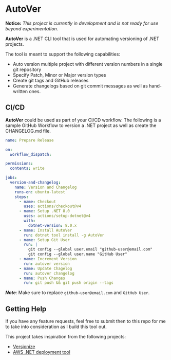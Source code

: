 # AutoVer

**Notice:** _This project is currently in development and is not ready for use beyond experimentation._

**AutoVer** is a .NET CLI tool that is used for automating versioning of .NET projects. 

The tool is meant to support the following capabilities:
* Auto version multiple project with different version numbers in a single git repository
* Specify Patch, Minor or Major version types
* Create git tags and GitHub releases
* Generate changelogs based on git commit messages as well as hand-written ones.

## CI/CD

**AutoVer** could be used as part of your CI/CD workflow. The following is a sample GitHub Workflow to version a .NET project as well as create the CHANGELOG.md file.

```yaml
name: Prepare Release

on:
  workflow_dispatch:

permissions:
  contents: write

jobs:
  version-and-changelog:
    name: Version and Changelog
    runs-on: ubuntu-latest
    steps:
      - name: Checkout
        uses: actions/checkout@v4
      - name: Setup .NET 8.0
        uses: actions/setup-dotnet@v4
        with:
          dotnet-version: 8.0.x
      - name: Install AutoVer
        run: dotnet tool install -g AutoVer
      - name: Setup Git User
        run: |
          git config --global user.email "github-user@email.com"
          git config --global user.name "GitHub User"
      - name: Increment Version
        run: autover version
      - name: Update Chagelog
        run: autover changelog
      - name: Push Changes
        run: git push && git push origin --tags
```

**_Note_**: Make sure to replace `github-user@email.com` and `GitHub User`.

## Getting Help

If you have any feature requests, feel free to submit then to this repo for me to take into consideration as I build this tool out.

This project takes inspiration from the following projects:
 * [Versionize](https://github.com/versionize/versionize)
 * [AWS .NET deployment tool](https://github.com/aws/aws-dotnet-deploy)